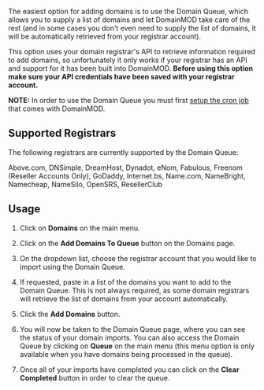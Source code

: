 The easiest option for adding domains is to use the Domain Queue, which allows you to supply a list of domains and let DomainMOD take care of the rest (and in some cases you don't even need to supply the list of domains, it will be automatically retrieved from your registrar account).

This option uses your domain registrar's API to retrieve information required to add domains, so unfortunately it only works if your registrar has an API and support for it has been built into DomainMOD. **Before using this option make sure your API credentials have been saved with your registrar account.**

**NOTE:** In order to use the Domain Queue you must first [setup the cron job](getting-started.md#cron-job) that comes with DomainMOD.

Supported Registrars
----------------------
The following registrars are currently supported by the Domain Queue:

Above.com, DNSimple, DreamHost, Dynadot, eNom, Fabulous, Freenom (Reseller Accounts Only), GoDaddy, Internet.bs, Name.com, NameBright, Namecheap, NameSilo, OpenSRS, ResellerClub

Usage
-------
1. Click on **Domains** on the main menu.

2. Click on the **Add Domains To Queue** button on the Domains page.

3. On the dropdown list, choose the registrar account that you would like to import using the Domain Queue.

4. If requested, paste in a list of the domains you want to add to the Domain Queue. This is not always required, as some domain registrars will retrieve the list of domains from your account automatically.

5. Click the **Add Domains** button.

6. You will now be taken to the Domain Queue page, where you can see the status of your domain imports. You can also access the Domain Queue by clicking on **Queue** on the main menu (this menu option is only available when you have domains being processed in the queue).

7. Once all of your imports have completed you can click on the **Clear Completed** button in order to clear the queue.
 